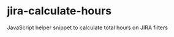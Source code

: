 jira-calculate-hours
====================

JavaScript helper snippet to calculate total hours on JIRA filters 
